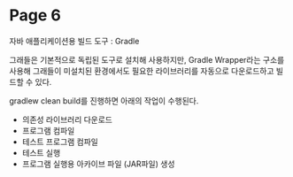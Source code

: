 # Page 6

&#x20;자바 애플리케이션용 빌드 도구 : Gradle

그래들은 기본적으로 독립된 도구로 설치해 사용하지만, Gradle Wrapper라는 구소를 사용해 그래들이 미설치된 환경에서도 필요한 라이브러리를 자동으로 다운로드하고 빌드할 수 있다.



gradlew clean build를 진행하면 아래의 작업이 수행된다.

* 의존성 라이브러리 다운로드
* 프로그램 컴파일
* 테스트 프로그램 컴파일
* 테스트 실행
* 프로그램 실행용 아카이브 파일 (JAR파일) 생성
